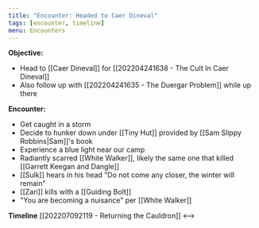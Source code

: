 ```yaml
---
title: "Encounter: Headed to Caer Dineval"
tags: [encounter, timeline]
menu: Encounters
---
```

**Objective:** 

- Head to [[Caer Dineval]] for [[202204241638 - The Cult In Caer Dineval]]
- Also follow up with [[202204241635 - The Duergar Problem]] while up there

**Encounter:**

- Get caught in a storm
- Decide to hunker down under [[Tiny Hut]] provided by [[Sam Slippy Robbins|Sam]]'s book
- Experience a blue light near our camp
- Radiantly scarred [[White Walker]], likely the same one that killed [[Garrett Keegan and Dangle]]
- [[Sulk]] hears in his head "Do not come any closer, the winter will remain"
- [[Zari]] kills with a [[Guiding Bolt]]
- "You are becoming a nuisance" per [[White Walker]]


**Timeline**
 [[202207092119 - Returning the Cauldron]] <--> 
 
<span class='ob-timelines' data-date='2022-07-09-00' data-title="Headed to Caer Dineval"></span>